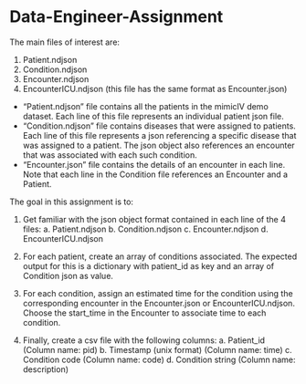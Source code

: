 # Data-Engineer-Assignment

The main files of interest are:
1. Patient.ndjson
2. Condition.ndjson
3. Encounter.ndjson
4. EncounterICU.ndjson (this file has the same format as Encounter.json)

- “Patient.ndjson” file contains all the patients in the mimicIV demo dataset. Each line of this
file represents an individual patient json file.
- “Condition.ndjson” file contains diseases that were assigned to patients. Each line of this file
represents a json referencing a specific disease that was assigned to a patient. The json
object also references an encounter that was associated with each such condition.
- “Encounter.json” file contains the details of an encounter in each line.
Note that each line in the Condition file references an Encounter and a Patient.

The goal in this assignment is to:
1. Get familiar with the json object format contained in each line of the 4 files:
a. Patient.ndjson
b. Condition.ndjson
c. Encounter.ndjson
d. EncounterICU.ndjson

2. For each patient, create an array of conditions associated. The expected output for
this is a dictionary with patient_id as key and an array of Condition json as value.

3. For each condition, assign an estimated time for the condition using the
corresponding encounter in the Encounter.json or EncounterICU.ndjson. Choose the
start_time in the Encounter to associate time to each condition.

4. Finally, create a csv file with the following columns:
a. Patient_id (Column name: pid)
b. Timestamp (unix format) (Column name: time)
c. Condition code (Column name: code)
d. Condition string (Column name: description)

